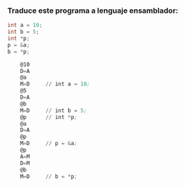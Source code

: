 ### Traduce este programa a lenguaje ensamblador:
```c++
int a = 10;
int b = 5;
int *p;
p = &a;
b = *p;
```
```asm
    @10
    D=A
    @a
    M=D     // int a = 10;
    @5
    D=A
    @b
    M=D     // int b = 5;
    @p      // int *p;
    @a
    D=A
    @p
    M=D     // p = &a;
    @p
    A=M
    D=M
    @b
    M=D     // b = *p;
```